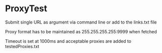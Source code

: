 # ProxyTest

Submit single URL as argument via command line or add to the links.txt file

Proxy format has to be maintained as 255.255.255.255:9999 when fetched

Timeout is set at 1000ms and acceptable proxies are added to testedProxies.txt